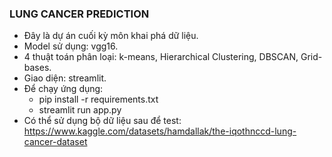 ### LUNG CANCER PREDICTION
- Đây là dự án cuối kỳ môn khai phá dữ liệu.
- Model sử dụng: vgg16.
- 4 thuật toán phân loại: k-means, Hierarchical Clustering, DBSCAN, Grid-bases.
- Giao diện: streamlit.
- Để chạy ứng dụng:
    * pip install -r requirements.txt
    * streamlit run app.py
- Có thể sử dụng bộ dữ liệu sau để test: https://www.kaggle.com/datasets/hamdallak/the-iqothnccd-lung-cancer-dataset
